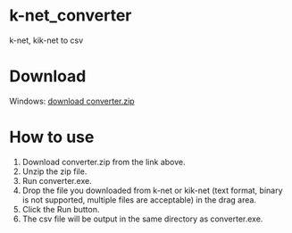 # k-net_converter
k-net, kik-net to csv

# Download
Windows: [download converter.zip](https://github.com/SaidaTaisei/k-net_converter/raw/master/converter.zip)

# How to use
1. Download converter.zip from the link above.
2. Unzip the zip file.
3. Run converter.exe.
4. Drop the file you downloaded from k-net or kik-net (text format, binary is not supported, multiple files are acceptable) in the drag area.
5. Click the Run button.
6. The csv file will be output in the same directory as converter.exe.
